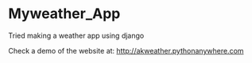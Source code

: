 # Myweather_App
Tried making a weather app using django


Check a demo of the website at:
http://akweather.pythonanywhere.com
